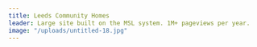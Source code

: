 ```yaml
---
title: Leeds Community Homes
leader: Large site built on the MSL system. 1M+ pageviews per year.
image: "/uploads/untitled-18.jpg"
---
```


